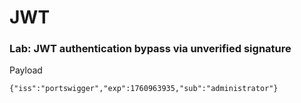 # JWT


### Lab: JWT authentication bypass via unverified signature


Payload
```
{"iss":"portswigger","exp":1760963935,"sub":"administrator"}





```